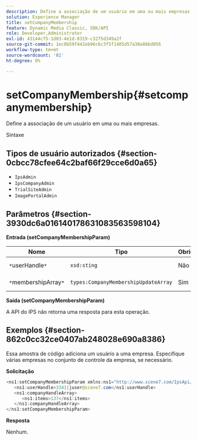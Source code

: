 ```yaml
---
description: Define a associação de um usuário em uma ou mais empresas.
solution: Experience Manager
title: setCompanyMembership
feature: Dynamic Media Classic, SDK/API
role: Developer,Administrator
exl-id: 43144c75-1d83-4e1d-8319-c3275d349a2f
source-git-commit: 1ec8b59f442eb96c6c3f5f1405d57a38a86bd056
workflow-type: tm+mt
source-wordcount: '81'
ht-degree: 0%

---
```


# setCompanyMembership{#setcompanymembership}

Define a associação de um usuário em uma ou mais empresas.

Sintaxe

## Tipos de usuário autorizados {#section-0cbcc78cfee64c2baf66f29cce6d0a65}

* `IpsAdmin`
* `IpsCompanyAdmin`
* `TrialSiteAdmin`
* `ImagePortalAdmin`

## Parâmetros {#section-3930dc6a016140178631083563598104}

**Entrada (setCompanyMembershipParam)**

| Nome | Tipo | Obrigatório | Descrição |
|---|---|---|---|
| `*`userHandle`*` | `xsd:sting` | Não | Identificador do usuário. |
| `*`membershipArray`*` | `types:CompanyMembershipUpdateArray` | Sim | Matriz de empresas. |

**Saída (setCompanyMembershipParam)**

A API do IPS não retorna uma resposta para esta operação.

## Exemplos {#section-862c0cc32ce0407ab248028e690a8386}

Essa amostra de código adiciona um usuário a uma empresa. Especifique várias empresas no conjunto de controle da empresa, se necessário.

**Solicitação**

```java
<ns1:setCompanyMembershipParam xmlns:ns1="http://www.scene7.com/IpsApi/xsd">
   <ns1:userHandle>3341|juser@scene7.com</ns1:userHandle>
   <ns1:companyHandleArray>
      <ns1:items>137</ns1:items>
   </ns1:companyHandleArray>
</ns1:setCompanyMembershipParam>
```

**Resposta**

Nenhum.
